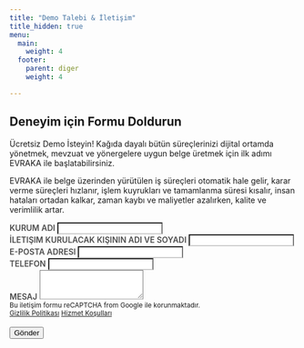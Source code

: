 ```yaml
---
title: "Demo Talebi & İletişim"
title_hidden: true
menu:
  main:
    weight: 4
  footer:
    parent: diger
    weight: 4

---
```


<div class="row">
<div class="col-12 col-lg-6">
    <h2>Deneyim için Formu Doldurun</h2>
    <p>
        Ücretsiz Demo İsteyin! Kağıda dayalı bütün süreçlerinizi dijital ortamda yönetmek, mevzuat ve yönergelere uygun belge üretmek için ilk adımı EVRAKA ile başlatabilirsiniz.
    </p>
    <p>
        EVRAKA ile belge üzerinden yürütülen iş süreçleri otomatik hale gelir, karar verme süreçleri hızlanır, işlem kuyrukları ve tamamlanma süresi kısalır, insan hataları ortadan kalkar, zaman kaybı ve maliyetler azalırken, kalite ve verimlilik artar.
    </p>
</div>
<div class="col-12 col-lg-6">
    <style>
        .form-group > label {
            font-weight: 600;
            font-size: 14px;
            text-transform: uppercase;
            color: rgba(0,0,0, 0.7);
        }
        .form-control {
            border-bottom: 2px rgba(0,0,0,0.2) solid;
        }
    </style>
    <div id="uyari"></div>
    <form id="contact" action method="post">
        <div class="form-group">
            <label for="kurum-adi">Kurum Adı</label>
            <input name="kurum-adi" type="text" class="form-control" id="kurum-adi">
        </div>
        <div class="form-group">
            <label for="name">İletişim kurulacak kişinin adı ve soyadı</label>
            <input name="name" type="text" class="form-control" id="name">
        </div>
        <div class="form-group">
            <label for="email">E-posta adresi</label>
            <input name="email" type="email" class="form-control" id="email">
        </div>
        <div class="form-group">
            <label for="telefon">Telefon</label>
            <input name="telefon" type="text" class="form-control" id="telefon">
        </div>
        <div class="form-group">
            <label for="aciklama">Mesaj</label>
            <textarea class="form-control" id="aciklama" name="aciklama" rows="3"></textarea>
        </div>
        <small>
                Bu iletişim formu reCAPTCHA from Google ile korunmaktadır.<br>
              <a href="https://policies.google.com/privacy">Gizlilik Politikası</a>
              <a href="https://policies.google.com/terms">Hizmet Koşulları</a></small> <br> <br>
        <button type="submit" id="contactButton" class="btn btn-primary">Gönder</button>
    </form>
</div>
</div>
